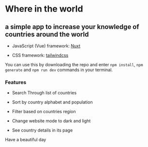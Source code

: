 # Where in the world

## a simple app to increase your knowledge of countries around the world

- JavaScript (Vue) framework: [Nuxt](https://v3.nuxtjs.org/)

- CSS framework: [tailwindcss](https://tailwindcss.com)

You can use this by downloading the repo and enter `npm install`, `npm generate` and `npm run dev` commands in your terminal.

### Features

- Search Through list of countries

- Sort by country alphabet and population

- Filter based on countries region

- Change website mode to dark and light

- See country details in its page

Have a beautiful day
